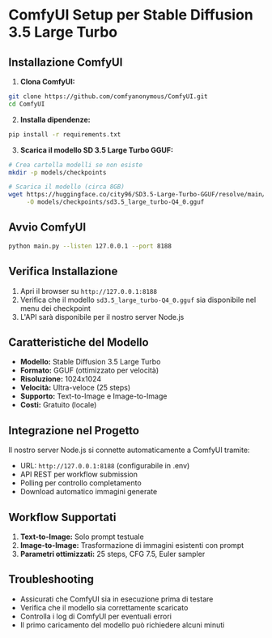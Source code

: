 # ComfyUI Setup per Stable Diffusion 3.5 Large Turbo

## Installazione ComfyUI

1. **Clona ComfyUI:**
```bash
git clone https://github.com/comfyanonymous/ComfyUI.git
cd ComfyUI
```

2. **Installa dipendenze:**
```bash
pip install -r requirements.txt
```

3. **Scarica il modello SD 3.5 Large Turbo GGUF:**
```bash
# Crea cartella modelli se non esiste
mkdir -p models/checkpoints

# Scarica il modello (circa 8GB)
wget https://huggingface.co/city96/SD3.5-Large-Turbo-GGUF/resolve/main/sd3.5_large_turbo-Q4_0.gguf \
     -O models/checkpoints/sd3.5_large_turbo-Q4_0.gguf
```

## Avvio ComfyUI

```bash
python main.py --listen 127.0.0.1 --port 8188
```

## Verifica Installazione

1. Apri il browser su `http://127.0.0.1:8188`
2. Verifica che il modello `sd3.5_large_turbo-Q4_0.gguf` sia disponibile nel menu dei checkpoint
3. L'API sarà disponibile per il nostro server Node.js

## Caratteristiche del Modello

- **Modello:** Stable Diffusion 3.5 Large Turbo
- **Formato:** GGUF (ottimizzato per velocità)
- **Risoluzione:** 1024x1024
- **Velocità:** Ultra-veloce (25 steps)
- **Supporto:** Text-to-Image e Image-to-Image
- **Costi:** Gratuito (locale)

## Integrazione nel Progetto

Il nostro server Node.js si connette automaticamente a ComfyUI tramite:
- URL: `http://127.0.0.1:8188` (configurabile in .env)
- API REST per workflow submission
- Polling per controllo completamento
- Download automatico immagini generate

## Workflow Supportati

1. **Text-to-Image:** Solo prompt testuale
2. **Image-to-Image:** Trasformazione di immagini esistenti con prompt
3. **Parametri ottimizzati:** 25 steps, CFG 7.5, Euler sampler

## Troubleshooting

- Assicurati che ComfyUI sia in esecuzione prima di testare
- Verifica che il modello sia correttamente scaricato
- Controlla i log di ComfyUI per eventuali errori
- Il primo caricamento del modello può richiedere alcuni minuti
